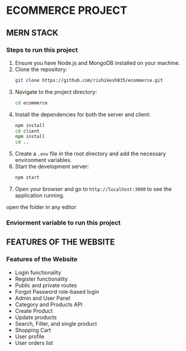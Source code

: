 # ECOMMERCE PROJECT

## MERN STACK

### Steps to run this project

1. Ensure you have Node.js and MongoDB installed on your machine.
2. Clone the repository:
   ```bash
   git clone https://github.com/rishikesh835/ecommerce.git
   ```
3. Navigate to the project directory:
   ```bash
   cd ecommerce
   ```
4. Install the dependencies for both the server and client:
   ```bash
   npm install
   cd client
   npm install
   cd ..
   ```
5. Create a `.env` file in the root directory and add the necessary environment variables.
6. Start the development server:
   ```bash
   npm start
   ```
7. Open your browser and go to `http://localhost:3000` to see the application running.

open the folder in any editor

### Enviorment variable to run this project

## FEATURES OF THE WEBSITE

### Features of the Website

- Login functionality
- Register functionality
- Public and private routes
- Forgot Password role-based login
- Admin and User Panel
- Category and Products API
- Create Product
- Update products
- Search, Filter, and single product
- Shopping Cart
- User profile
- User orders list
